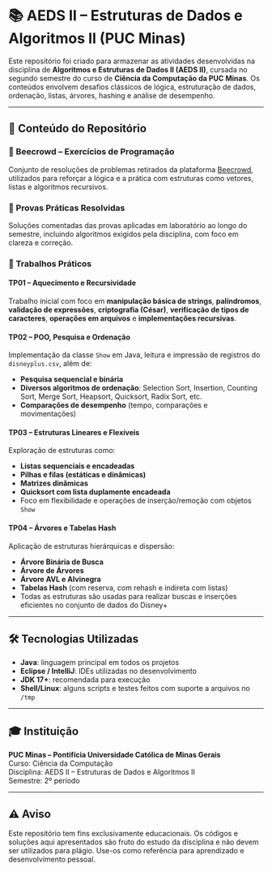 # 📚 AEDS II – Estruturas de Dados e Algoritmos II (PUC Minas)

Este repositório foi criado para armazenar as atividades desenvolvidas na disciplina de **Algoritmos e Estruturas de Dados II (AEDS II)**, cursada no segundo semestre do curso de **Ciência da Computação da PUC Minas**. Os conteúdos envolvem desafios clássicos de lógica, estruturação de dados, ordenação, listas, árvores, hashing e análise de desempenho.

---

## 🔧 Conteúdo do Repositório

### 🧮 Beecrowd – Exercícios de Programação  
Conjunto de resoluções de problemas retirados da plataforma [Beecrowd](https://www.beecrowd.com.br/), utilizados para reforçar a lógica e a prática com estruturas como vetores, listas e algoritmos recursivos.

### 📝 Provas Práticas Resolvidas  
Soluções comentadas das provas aplicadas em laboratório ao longo do semestre, incluindo algoritmos exigidos pela disciplina, com foco em clareza e correção.

### 📂 Trabalhos Práticos

#### TP01 – Aquecimento e Recursividade  
Trabalho inicial com foco em **manipulação básica de strings**, **palíndromos**, **validação de expressões**, **criptografia (César)**, **verificação de tipos de caracteres**, **operações em arquivos** e **implementações recursivas**.

#### TP02 – POO, Pesquisa e Ordenação  
Implementação da classe `Show` em Java, leitura e impressão de registros do `disneyplus.csv`, além de:
- **Pesquisa sequencial e binária**
- **Diversos algoritmos de ordenação**: Selection Sort, Insertion, Counting Sort, Merge Sort, Heapsort, Quicksort, Radix Sort, etc.
- **Comparações de desempenho** (tempo, comparações e movimentações)

#### TP03 – Estruturas Lineares e Flexíveis  
Exploração de estruturas como:
- **Listas sequenciais e encadeadas**
- **Pilhas e filas (estáticas e dinâmicas)**
- **Matrizes dinâmicas**
- **Quicksort com lista duplamente encadeada**
- Foco em flexibilidade e operações de inserção/remoção com objetos `Show`

#### TP04 – Árvores e Tabelas Hash  
Aplicação de estruturas hierárquicas e dispersão:
- **Árvore Binária de Busca**
- **Árvore de Árvores**
- **Árvore AVL e Alvinegra**
- **Tabelas Hash** (com reserva, com rehash e indireta com listas)
- Todas as estruturas são usadas para realizar buscas e inserções eficientes no conjunto de dados do Disney+

---

## 🛠️ Tecnologias Utilizadas

- **Java**: linguagem principal em todos os projetos
- **Eclipse / IntelliJ**: IDEs utilizadas no desenvolvimento
- **JDK 17+**: recomendada para execução
- **Shell/Linux**: alguns scripts e testes feitos com suporte a arquivos no `/tmp`

---

## 🎓 Instituição

**PUC Minas – Pontifícia Universidade Católica de Minas Gerais**  
Curso: Ciência da Computação  
Disciplina: AEDS II – Estruturas de Dados e Algoritmos II  
Semestre: 2º período  

---

## ⚠️ Aviso

Este repositório tem fins exclusivamente educacionais. Os códigos e soluções aqui apresentados são fruto do estudo da disciplina e não devem ser utilizados para plágio. Use-os como referência para aprendizado e desenvolvimento pessoal.

